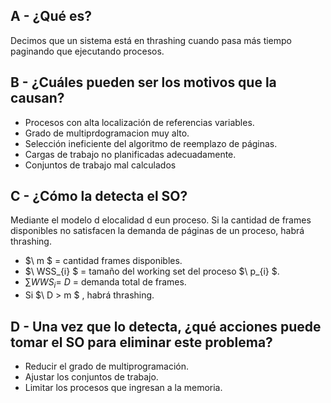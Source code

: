 ## A -  ¿Qué es?  

Decimos que un sistema está en thrashing cuando pasa más tiempo paginando que ejecutando procesos.

## B - ¿Cuáles pueden ser los motivos que la causan?  

- Procesos con alta localización de referencias variables.
- Grado de multiprdogramacion muy alto.
- Selección ineficiente del algoritmo de reemplazo de páginas.
- Cargas de trabajo no planificadas adecuadamente.
- Conjuntos de trabajo mal calculados

## C - ¿Cómo la detecta el SO?  

Mediante el modelo d elocalidad d eun proceso. Si la cantidad de frames disponibles no satisfacen la demanda de páginas de un proceso, habrá thrashing.
- $\ m $ = cantidad frames disponibles.
- $\ WSS_{i} $ = tamaño del working set del proceso $\ p_{i} $.
- $\sum WWS_{i} =\ D$ = demanda total de frames.
- Si $\ D > m $ , habrá thrashing. 

## D - Una vez que lo detecta, ¿qué acciones puede tomar el SO para eliminar este problema? 

- Reducir el grado de multiprogramación.
- Ajustar los conjuntos de trabajo.
- Limitar los procesos que ingresan a la memoria.